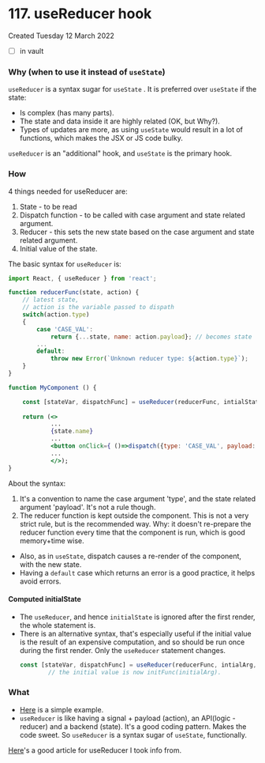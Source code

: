 # 117. useReducer hook
Created Tuesday 12 March 2022
- [ ] in vault
    
### Why (when to use it instead of `useState`)
`useReducer` is a syntax sugar for `useState` . It is preferred over `useState` if the state:
- Is complex (has many parts).
- The state and data inside it are highly related (OK, but Why?).
- Types of updates are more, as using `useState` would result in a lot of functions, which makes the JSX or JS code bulky.

`useReducer` is an "additional" hook, and `useState` is the primary hook.

### How
4 things needed for useReducer are:
1. State - to be read
2. Dispatch function - to be called with case argument and state related argument.
3. Reducer - this sets the new state based on the case argument and state related argument.
4. Initial value of the state.

The basic syntax for `useReducer` is:
```jsx
import React, { useReducer } from 'react';

function reducerFunc(state, action) {
	// latest state,
	// action is the variable passed to dispath
	switch(action.type)
	{
		case 'CASE_VAL':
			return {...state, name: action.payload}; // becomes state
		...
		default:
			throw new Error(`Unknown reducer type: ${action.type}`);
	}
}

function MyComponent () {

	const [stateVar, dispatchFunc] = useReducer(reducerFunc, intialState);
	
	return (<>
			...
			{state.name}
			...
			<button onClick={ ()=>dispatch({type: 'CASE_VAL', payload: 'arg'}) }>Name<button>
			...
			</>);
}
```
About the syntax:
1. It's a convention to name the case argument 'type', and the state related argument 'payload'. It's not a rule though.
2. The reducer function is kept outside the component. This is not a very strict rule, but is the recommended way. Why: it doesn't re-prepare the reducer function every time that the component is run, which is good memory+time wise.

- Also, as in `useState`, dispatch causes a re-render of the component, with the new state.
- Having a `default` case which returns an error is a good practice, it helps avoid errors.

#### Computed initialState
- The `useReducer`, and hence `initialState` is ignored after the first render, the whole statement is.
- There is an alternative syntax, that's especially useful if the initial value is the result of an expensive computation, and so should be run once during the first render. Only the `useReducer` statement changes.
	```jsx
	const [stateVar, dispatchFunc] = useReducer(reducerFunc, intialArg, initFunc);
			// the initial value is now initFunc(initialArg).
	```

### What
- [Here](https://github.com/exemplar-codes/react-hello-world/blob/5a83a92598ad832fb882a43ede103946b9815458/src/Apps/UseReducerDemo/UseReducerDemo.jsx) is a simple example.
- `useReducer` is like having a signal + payload (action), an API(logic - reducer) and a backend (state). It's a good coding pattern. Makes the code sweet.
So `useReducer` is a syntax sugar of  `useState`, functionally.

[Here](https://devtrium.com/posts/how-to-use-react-usereducer-hook#what-is-react-usereducer-hook-and-how-to-use-it)'s a good article for useReducer I took info from.
